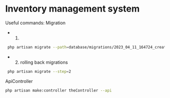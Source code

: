 # Inventory management system

Useful commands:
Migration
- 1) 
```bash
 php artisan migrate --path=database/migrations/2023_04_11_164724_create_demande_comptes_table.php
```
- 2) rolling back migrations 
```bash
 php artisan migrate --step=2
```
ApiController
```bash
php artisan make:controller theController --api
```



